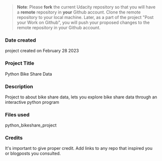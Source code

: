 >**Note**: Please **fork** the current Udacity repository so that you will have a **remote** repository in **your** Github account. Clone the remote repository to your local machine. Later, as a part of the project "Post your Work on Github", you will push your proposed changes to the remote repository in your Github account.

### Date created
project created on February 28 2023

### Project Title
Python Bike Share Data

### Description
Project to about bike share data, lets you explore bike share data through an interactive python program

### Files used
python_bikeshare_project

### Credits
It's important to give proper credit. Add links to any repo that inspired you or blogposts you consulted.
